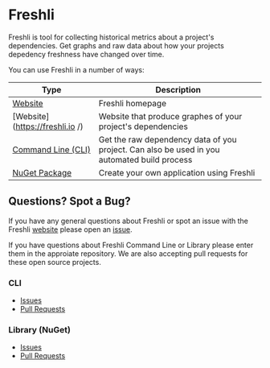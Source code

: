 # Freshli

Freshli is tool for collecting historical metrics about a project's dependencies.  Get graphs and raw data about how your projects depedency freshness have changed over time.

You can use Freshli in a number of ways:

| Type | Description |
|--------------------|-----------------------|
| [Website](https://freshli.app/) | Freshli homepage |
| [Website](https://freshli.io /) | Website that produce graphes of your project's dependencies |
| [Command Line (CLI)](https://github.com/corgibytes/freshli-cli) | Get the raw dependency data of you project.  Can also be used in you automated build process |
| [NuGet Package](https://www.nuget.org/packages/Corgibytes.Freshli.Lib/) | Create your own application using Freshli |

## Questions?  Spot a Bug?
If you have any general questions about Freshli or spot an issue with the Freshli [website](https://freshli.io/) please open an [issue](https://github.com/corgibytes/freshli/issues).  

If you have questions about Freshli Command Line or Library please enter them in the approiate repository.  We are also accepting pull requests for these open source projects.

### CLI
- [Issues](https://github.com/corgibytes/freshli-cli/issues)
- [Pull Requests](https://github.com/corgibytes/freshli-cli/pulls)

### Library (NuGet)
- [Issues](https://github.com/corgibytes/freshli-lib/issues)
- [Pull Requests](https://github.com/corgibytes/freshli-lib/pulls)
